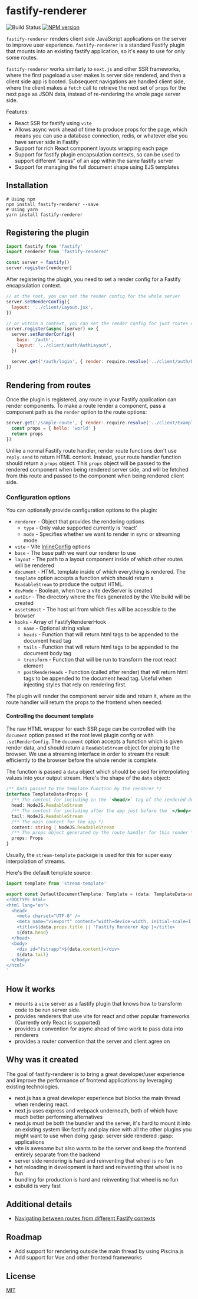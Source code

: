 # fastify-renderer

![Build Status](https://github.com/gadget-inc/fastify-renderer/workflows/ci/badge.svg)
[![NPM version](https://img.shields.io/npm/v/fastify-renderer.svg?style=flat)](https://www.npmjs.com/package/fastify-renderer)

`fastify-renderer` renders client side JavaScript applications on the server to improve user experience. `fastify-renderer` is a standard Fastify plugin that mounts into an existing fastify application, so it's easy to use for only some routes.

`fastify-renderer` works similarly to `next.js` and other SSR frameworks, where the first pageload a user makes is server side rendered, and then a client side app is booted. Subsequent navigations are handled client side, where the client makes a `fetch` call to retrieve the next set of `props` for the next page as JSON data, instead of re-rendering the whole page server side.

Features:

- React SSR for fastify using `vite`
- Allows async work ahead of time to produce props for the page, which means you can use a database connection, redis, or whatever else you have server side in Fastify
- Support for rich React component layouts wrapping each page
- Support for fastify plugin encapsulation contexts, so can be used to support different "areas" of an app within the same fastify server
- Support for managing the full document shape using EJS templates

## Installation

```shell
# Using npm
npm install fastify-renderer --save
# Using yarn
yarn install fastify-renderer
```

## Registering the plugin

```js
import fastify from 'fastify'
import renderer from 'fastify-renderer'

const server = fastify()
server.register(renderer)
```

After registering the plugin, you need to set a render config for a Fastify encapsulation context.

```js
// at the root, you can set the render config for the whole server
server.setRenderConfig({
  layout: '../client/Layout.jsx',
})

// or within a context, you can set the render config for just routes defined in that context
server.register(async (server) => {
  server.setRenderConfig({
    base: '/auth',
    layout: '../client/auth/AuthLayout',
  })

  server.get('/auth/login', { render: require.resolve('../client/auth/LoginPage') }, async (request) => ({}))
})
```

## Rendering from routes

Once the plugin is registered, any route in your Fastify application can render components. To make a route render a component, pass a component path as the `render` option to the route options:

```js
server.get('/sample-route', { render: require.resolve('../client/ExampleComponent') }, async (_request) => {
  const props = { hello: 'world' }
  return props
})
```

Unlike a normal Fastify route handler, render route functions don't use `reply.send` to return HTML content. Instead, your route handler function should return a `props` object. This `props` object will be passed to the rendered component when being rendered server side, and will be fetched from this route and passed to the component when being rendered client side.

### Configuration options

You can optionally provide configuration options to the plugin:

- `renderer` - Object that provides the rendering options
  - `type` - Only value supported currently is 'react'
  - `mode` - Specifies whether we want to render in sync or streaming mode
- `vite` - Vite [InlineConfig](https://vitejs.dev/guide/api-javascript.html#inlineconfig) options
- `base` - The base path we want our renderer to use
- `layout` - The path to a layout component inside of which other routes will be rendered
- `document` - HTML template inside of which everything is rendered. The `template` option accepts a function which should return a `ReadableStream` to produce the output HTML.
- `devMode` - Boolean, when true a vite devServer is created
- `outDir` - The directory where the files generated by the Vite build will be created
- `assetsHost` - The host url from which files will be accessible to the browser
- `hooks` - Array of FastifyRendererHook
  - `name` - Optional string value
  - `heads` - Function that will return html tags to be appended to the document head tag
  - `tails` - Function that will return html tags to be appended to the document body tag
  - `transform` - Function that will be run to transform the root react element
  - `postRenderHeads` - Function (called after render) that will return html tags to be appended to the document head tag. Useful when injecting styles that rely on rendering first.

The plugin will render the component server side and return it, where as the route handler will return the props to the frontend when needed.

#### Controlling the document template

The raw HTML wrapper for each SSR page can be controlled with the `document` option passed at the root level plugin config or with `.setRenderConfig`. The `document` option accepts a function which is given render data, and should return a `ReadableStream` object for piping to the browser. We use a streaming interface in order to stream the result efficiently to the browser before the whole render is complete.

The function is passed a `data` object which should be used for interpolating values into your output stream. Here's the shape of the `data` object:

```typescript
/** Data passed to the template function by the renderer */
interface TemplateData<Props> {
  /** The content for including in the `<head/>` tag of the rendered document */
  head: NodeJS.ReadableStream
  /** The content for including after the app just before the `</body>` tag of the rendered document */
  tail: NodeJS.ReadableStream
  /** The main content for the app */
  content: string | NodeJS.ReadableStream
  /** The props object generated by the route handler for this render */
  props: Props
}
```

Usually, the `stream-template` package is used for this for super easy interpolation of streams.

Here's the default template source:

```typescript
import template from 'stream-template'

export const DefaultDocumentTemplate: Template = (data: TemplateData<any>) => template`
<!DOCTYPE html>
<html lang="en">
  <head>
    <meta charset="UTF-8" />
    <meta name="viewport" content="width=device-width, initial-scale=1.0" />
    <title>${data.props.title || 'Fastify Renderer App'}</title>
    ${data.head}
  </head>
  <body>
    <div id="fstrapp">${data.content}</div>
    ${data.tail}
  </body>
</html>
`
```

## How it works

- mounts a `vite` server as a fastify plugin that knows how to transform code to be run server side.
- provides renderers that use vite for react and other popular frameworks (Currently only React is supported)
- provides a convention for async ahead of time work to pass data into renderers
- provides a router convention that the server and client agree on

## Why was it created

The goal of fastify-renderer is to bring a great developer/user experience and improve the performance of frontend applications by leveraging existing technologies.

- next.js has a great developer experience but blocks the main thread when rendering react.
- next.js uses express and webpack underneath, both of which have much better performing alternatives
- next.js must be both the bundler and the server, it's hard to mount it into an existing system like fastify and play nice with all the other plugins you might want to use when doing :gasp: server side rendered :gasp: applications
- vite is awesome but also wants to be the server and keep the frontend entirely separate from the backend
- server side rendering is hard and reinventing that wheel is no fun
- hot reloading in development is hard and reinventing that wheel is no fun
- bundling for production is hard and reinventing that wheel is no fun
- esbuild is very fast

## Additional details

- [Navigating between routes from different Fastify contexts](./docs/fastify-contexts)

## Roadmap

- Add support for rendering outside the main thread by using Piscina.js
- Add support for Vue and other frontend frameworks

## License

[MIT](./LICENSE)
